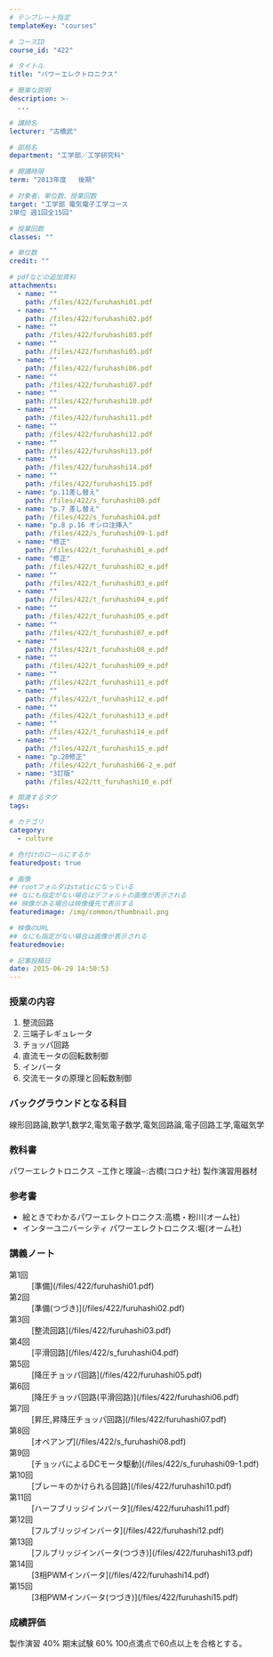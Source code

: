 ```yaml
---
# テンプレート指定
templateKey: "courses"

# コースID
course_id: "422"

# タイトル
title: "パワーエレクトロニクス"

# 簡単な説明
description: >-
  ...

# 講師名
lecturer: "古橋武"

# 部局名
department: "工学部／工学研究科"

# 開講時限
term: "2013年度	後期"

# 対象者、単位数、授業回数
target: "工学部 電気電子工学コース
2単位 週1回全15回"

# 授業回数
classes: ""

# 単位数
credit: ""

# pdfなどの追加資料
attachments: 
  - name: "" 
    path: /files/422/furuhashi01.pdf
  - name: "" 
    path: /files/422/furuhashi02.pdf
  - name: "" 
    path: /files/422/furuhashi03.pdf
  - name: "" 
    path: /files/422/furuhashi05.pdf
  - name: "" 
    path: /files/422/furuhashi06.pdf
  - name: "" 
    path: /files/422/furuhashi07.pdf
  - name: "" 
    path: /files/422/furuhashi10.pdf
  - name: "" 
    path: /files/422/furuhashi11.pdf
  - name: "" 
    path: /files/422/furuhashi12.pdf
  - name: "" 
    path: /files/422/furuhashi13.pdf
  - name: "" 
    path: /files/422/furuhashi14.pdf
  - name: "" 
    path: /files/422/furuhashi15.pdf
  - name: "p.11差し替え" 
    path: /files/422/s_furuhashi08.pdf
  - name: "p.7 差し替え" 
    path: /files/422/s_furuhashi04.pdf
  - name: "p.8 p.16 オシロ注挿入" 
    path: /files/422/s_furuhashi09-1.pdf
  - name: "修正" 
    path: /files/422/t_furuhashi01_e.pdf
  - name: "修正" 
    path: /files/422/t_furuhashi02_e.pdf
  - name: "" 
    path: /files/422/t_furuhashi03_e.pdf
  - name: "" 
    path: /files/422/t_furuhashi04_e.pdf
  - name: "" 
    path: /files/422/t_furuhashi05_e.pdf
  - name: "" 
    path: /files/422/t_furuhashi07_e.pdf
  - name: "" 
    path: /files/422/t_furuhashi08_e.pdf
  - name: "" 
    path: /files/422/t_furuhashi09_e.pdf
  - name: "" 
    path: /files/422/t_furuhashi11_e.pdf
  - name: "" 
    path: /files/422/t_furuhashi12_e.pdf
  - name: "" 
    path: /files/422/t_furuhashi13_e.pdf
  - name: "" 
    path: /files/422/t_furuhashi14_e.pdf
  - name: "" 
    path: /files/422/t_furuhashi15_e.pdf
  - name: "p.20修正" 
    path: /files/422/t_furuhashi06-2_e.pdf
  - name: "3訂版" 
    path: /files/422/tt_furuhashi10_e.pdf

# 関連するタグ
tags:

# カテゴリ
category:
  - culture

# 色付けのロールにするか
featuredpost: true

# 画像
## rootフォルダはstaticになっている
## なにも指定がない場合はデフォルトの画像が表示される
## 映像がある場合は映像優先で表示する
featuredimage: /img/common/thumbnail.png

# 映像のURL
## なにも指定がない場合は画像が表示される
featuredmovie: 

# 記事投稿日
date: 2015-06-29 14:50:53
---
```


### 授業の内容

1. 整流回路
2. 三端子レギュレータ
3. チョッパ回路
4. 直流モータの回転数制御
5. インバータ
6. 交流モータの原理と回転数制御

### バックグラウンドとなる科目

線形回路論,数学1,数学2,電気電子数学,電気回路論,電子回路工学,電磁気学

### 教科書

パワーエレクトロニクス −工作と理論−:古橋(コロナ社) 製作演習用器材

### 参考書

* 絵ときでわかるパワーエレクトロニクス:高橋・粉川(オーム社)
* インターユニバーシティ パワーエレクトロニクス:堀(オーム社)



### 講義ノート

<dl>
<dt>
第1回
</dt>

<dd>
[準備](/files/422/furuhashi01.pdf) 
</dd>

<dt>
第2回
</dt>

<dd>
[準備(つづき)](/files/422/furuhashi02.pdf) 
</dd>

<dt>
第3回
</dt>

<dd>
[整流回路](/files/422/furuhashi03.pdf) 
</dd>

<dt>
第4回
</dt>

<dd>
[平滑回路](/files/422/s_furuhashi04.pdf) 
</dd>

<dt>
第5回
</dt>

<dd>
[降圧チョッパ回路](/files/422/furuhashi05.pdf) 
</dd>

<dt>
第6回
</dt>

<dd>
[降圧チョッパ回路(平滑回路)](/files/422/furuhashi06.pdf) 
</dd>

<dt>
第7回
</dt>

<dd>
[昇圧,昇降圧チョッパ回路](/files/422/furuhashi07.pdf) 
</dd>

<dt>
第8回
</dt>

<dd>
[オペアンプ](/files/422/s_furuhashi08.pdf) 
</dd>

<dt>
第9回
</dt>

<dd>
[チョッパによるDCモータ駆動](/files/422/s_furuhashi09-1.pdf) 
</dd>

<dt>
第10回
</dt>

<dd>
[ブレーキのかけられる回路](/files/422/furuhashi10.pdf) 
</dd>

<dt>
第11回
</dt>

<dd>
[ハーフブリッジインバータ](/files/422/furuhashi11.pdf) 
</dd>

<dt>
第12回
</dt>

<dd>
[フルブリッジインバータ](/files/422/furuhashi12.pdf) 
</dd>

<dt>
第13回
</dt>

<dd>
[フルブリッジインバータ(つづき)](/files/422/furuhashi13.pdf) 
</dd>

<dt>
第14回
</dt>

<dd>
[3相PWMインバータ](/files/422/furuhashi14.pdf) 
</dd>

<dt>
第15回
</dt>

<dd>
[3相PWMインバータ(つづき)](/files/422/furuhashi15.pdf) 
</dd>
</dl>



### 成績評価

製作演習 40% 期末試験 60% 100点満点で60点以上を合格とする。

